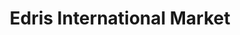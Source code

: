 ---
title: "Edris International Market"
url: /aurora/edris-international-market/
shop: supermarket
---
